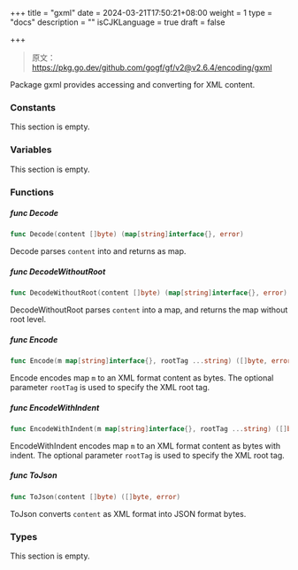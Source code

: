 +++
title = "gxml"
date = 2024-03-21T17:50:21+08:00
weight = 1
type = "docs"
description = ""
isCJKLanguage = true
draft = false

+++

> 原文：https://pkg.go.dev/github.com/gogf/gf/v2@v2.6.4/encoding/gxml

Package gxml provides accessing and converting for XML content.

### Constants 

This section is empty.

### Variables 

This section is empty.

### Functions 

##### func Decode 

``` go
func Decode(content []byte) (map[string]interface{}, error)
```

Decode parses `content` into and returns as map.

##### func DecodeWithoutRoot 

``` go
func DecodeWithoutRoot(content []byte) (map[string]interface{}, error)
```

DecodeWithoutRoot parses `content` into a map, and returns the map without root level.

##### func Encode 

``` go
func Encode(m map[string]interface{}, rootTag ...string) ([]byte, error)
```

Encode encodes map `m` to an XML format content as bytes. The optional parameter `rootTag` is used to specify the XML root tag.

##### func EncodeWithIndent 

``` go
func EncodeWithIndent(m map[string]interface{}, rootTag ...string) ([]byte, error)
```

EncodeWithIndent encodes map `m` to an XML format content as bytes with indent. The optional parameter `rootTag` is used to specify the XML root tag.

##### func ToJson 

``` go
func ToJson(content []byte) ([]byte, error)
```

ToJson converts `content` as XML format into JSON format bytes.

### Types 

This section is empty.